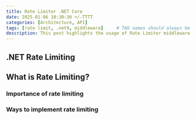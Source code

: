 ```yaml
---
title: Rate Limiter .NET Core
date: 2025-01-06 10:30:30 +/-TTTT
categories: [Architecture, API]
tags: [rate limit, .net9, middleware]     # TAG names should always be lowercase
description: This post highlights the usage of Rate Limiter middleware available in .NET 9
---
```




## .NET Rate Limiting

## What is Rate Limiting?

### Importance of rate limiting

### Ways to implement rate limiting
